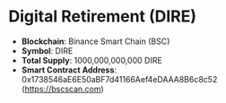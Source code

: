 # Digital Retirement (DIRE)
- **Blockchain**: Binance Smart Chain (BSC)
- **Symbol**: DIRE
- **Total Supply**: 1000,000,000,000 DIRE
- **Smart Contract Address**: 0x1738546aE6E50aBF7d41166Aef4eDAAA8B6c8c52 (https://bscscan.com)
